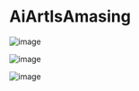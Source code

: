 # AiArtIsAmasing

![image](https://github.com/glennwiz/AiArtIsAmasing/assets/195927/f04f8545-4839-4b88-ad23-20a33f7a5115)

![image](https://github.com/glennwiz/AiArtIsAmasing/assets/195927/c97824f6-0717-40c7-8831-d795fa9ac496)

![image](https://github.com/glennwiz/AiArtIsAmasing/assets/195927/05f4ddc3-dc37-4508-9530-8e5a1d3d5d06)


